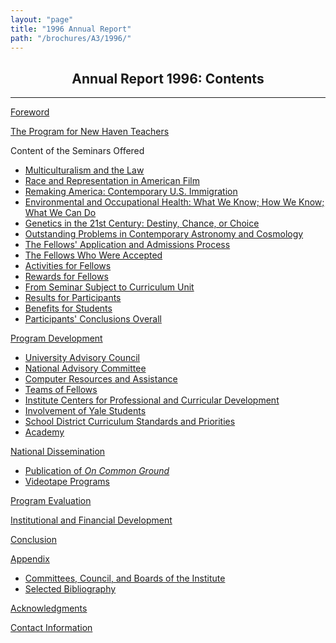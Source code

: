 ```yaml
---
layout: "page"
title: "1996 Annual Report"
path: "/brochures/A3/1996/"
---
```

<main>
<center><h2>Annual Report 1996: Contents</h2></center>
<hr/>
<p><a href="/brochures/A3/1996/foreword.html">Foreword</a></p>
<p><a href="/brochures/A3/1996/program.html">The Program for New Haven Teachers</a></p>
Content of the Seminars Offered 
<ul>
<li><a href="/brochures/A3/1996/program.html#c">Multiculturalism and the Law</a></li>
<li><a href="/brochures/A3/1996/program.html#d">Race and Representation in American Film</a></li>
<li><a href="/brochures/A3/1996/program.html#e">Remaking America:  Contemporary U.S. Immigration</a></li>
<li><a href="/brochures/A3/1996/program.html#f">Environmental and Occupational Health:  What We Know; How We Know; What We Can Do</a></li>
<li><a href="/brochures/A3/1996/program.html#g">Genetics in the 21st Century:  Destiny, Chance, or Choice</a></li>
<li><a href="/brochures/A3/1996/program.html#h">Outstanding Problems in Contemporary Astronomy and Cosmology</a></li>
<li><a href="/brochures/A3/1996/program.html#i">The Fellows' Application and Admissions Process</a></li>
<li><a href="/brochures/A3/1996/program.html#j">The Fellows Who Were Accepted</a></li>
<li><a href="/brochures/A3/1996/program.html#k">Activities for Fellows</a></li>
<li><a href="/brochures/A3/1996/program.html#l">Rewards for Fellows</a></li>
<li><a href="/brochures/A3/1996/program.html#m">From Seminar Subject to Curriculum Unit</a></li>
<li><a href="/brochures/A3/1996/program.html#n">Results for Participants</a></li>
<li><a href="/brochures/A3/1996/program.html#o">Benefits for Students</a></li>
<li><a href="/brochures/A3/1996/program.html#p">Participants' Conclusions Overall</a></li>
</ul>
<p><a href="/brochures/A3/1996/development.html">Program Development</a></p>
<ul>
<li><a href="/brochures/A3/1996/development.html#b">University Advisory Council</a></li>
<li><a href="/brochures/A3/1996/development.html#c">National Advisory Committee</a></li>
<li><a href="/brochures/A3/1996/development.html#d">Computer Resources and Assistance</a></li>
<li><a href="/brochures/A3/1996/development.html#e">Teams of Fellows</a></li>
<li><a href="/brochures/A3/1996/development.html#f">Institute Centers for Professional and Curricular Development</a></li>
<li><a href="/brochures/A3/1996/development.html#g">Involvement of Yale Students</a>     
<li><a href="/brochures/A3/1996/development.html#h">School District Curriculum Standards and Priorities</a>     
<li><a href="/brochures/A3/1996/development.html#i">Academy</a></li>
</ul>
<p><a href="/brochures/A3/1996/dissemination.html">National Dissemination</a></p>
<ul>
<li><a href="/brochures/A3/1996/dissemination.html#a">Publication of <i>On Common Ground</i></a></li>
<li><a href="/brochures/A3/1996/dissemination.html#b">Videotape Programs</a></li>
</ul>
<p><a href="/brochures/A3/1996/evaluation.html">Program Evaluation</a></p>
<p><a href="/brochures/A3/1996/financial.html">Institutional and Financial Development</a></p>
<p><a href="/brochures/A3/1996/conclusion.html">Conclusion</a></p>
<p><a href="/brochures/A3/1996/appendix.html">Appendix</a></p>
<ul>
<li><a href="/brochures/A3/1996/appendix.html#a">Committees, Council, and Boards of the Institute</a></li>
<li><a href="/brochures/A3/1996/appendix.html#b">Selected Bibliography</a></li>
</ul>
<p><a href="/brochures/A3/1996/acknowledgments.html">Acknowledgments</a></p>
<p><a href="/brochures/A3/1996/info.html">Contact Information</a></p>
</main>